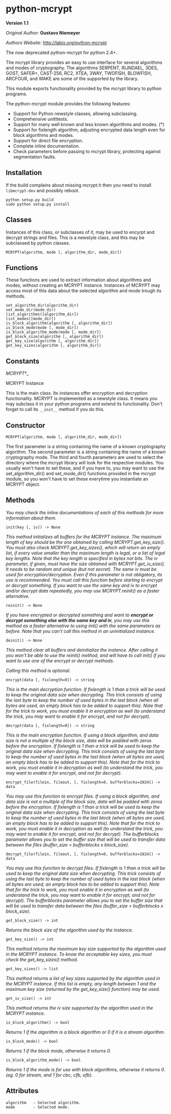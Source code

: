 python-mcrypt
=============

__Version 1.1__

*Original Author:* __Gustavo Niemeyer__

*Authors Website:* http://labix.org/python-mcrypt

The now deprecated python-mcrypt for python 2.4+.

The mcrypt library provides an easy to use interface for several algorithms and modes of cryptography. The algorithms SERPENT, RIJNDAEL, 3DES, GOST, SAFER+, CAST-256, RC2, XTEA, 3WAY, TWOFISH, BLOWFISH, ARCFOUR, and WAKE are some of the supported by the library.

This module exports functionality provided by the mcrypt library to python programs.

The python-mcrypt module provides the following features:

- Support for Python newstyle classes, allowing subclassing.
- Comprehensive unitttests.
- Support for many well known and less known algorithms and modes. (*)
- Support for fixlength algorithm, adjusting encrypted data length even for block algorithms and modes.
- Support for direct file encryption.
- Complete inline documentation.
- Check parameters before passing to mcrypt library, protecting against segmentation faults.


Installation
------------
If the build complains about missing *mcrypt.h* then you need to install ```libmcrypt-dev``` and possibly reboot.

```
python setup.py build
sudo python setup.py install
```

Classes
-------

Instances of this class, or subclasses of it, may be used to encyrpt and decrypt strings and files. This is a newstyle class, and this may be subclassed by python classes.
```
MCRYPT(algorithm, mode [, algorithm_dir, mode_dir])
```

Functions
---------

These functions are used to extract information about algorithms and modes, without creating an MCRYPT instance. Instances of MCRYPT may access most of this data about the selected algorithm and mode trough its methods.
```
set_algorithm_dir(algorithm_dir)
set_mode_dir(mode_dir)
list_algorithms([algorithm_dir])
list_modes([mode_dir])
is_block_algorithm(algorithm [, algorithm_dir])
is_block_mode(mode [, mode_dir])
is_block_algorithm_mode(mode [, mode_dir])
get_block_size(algorithm [, algorithm_dir])
get_key_size(algorithm [, algorithm_dir])
get_key_sizes(algorithm [, algorithm_dir])
```

Constants
---------

_MCRYPT_*_


MCRYPT Instance

This is the main class. Its instances offer encryption and decryption functionality. MCRYPT is implemented as a newstyle class. It means you may subclass it in your python programs and extend its functionality. Don't forget to call its ```__init__``` method if you do this.


Constructor
-----------
```
MCRYPT(algorithm, mode [, algorithm_dir, mode_dir])
```
The first parameter is a string containing the name of a known cryptography algorithm. The second parameter is a string containing the name of a known cryptography mode. The third and fourth parameters are used to select the directory where the mcrypt library will look for the respective modules. You usually won't have to set these, and if you have to, you may want to use the set_algorithm_dir() and set_mode_dir() functions provided in the mcrypt module, so you won't have to set these everytime you instantiate an MCRYPT object.


Methods
-------

*You may check the inline documentations of each of this methods for more information about them.*
```
init(key [, iv]) -> None
```
*This method initializes all buffers for the MCRYPT instance. The maximum length of key should be the one obtained by calling MCRYPT.get_key_size(). You must also check MCRYPT.get_key_sizes(), which will return an empty list, if every value smaller than the maximum length is legal, or a list of legal key lengths. Note that the key length is specified in bytes not bits. The iv parameter, if given, must have the size obtained with MCRYPT.get_iv_size().  It needs to be random and unique (but not secret). The same iv must be used for encryption/decryption. Even if this parameter is not obligatory, its use is recommended.  You must call this function before starting to encrypt or decrypt something. If you want to use the same key and iv to encrypt and/or decrypt data repeatedly, you may use MCRYPT.reinit() as a faster alternative.*
```
reinit() -> None
```
*If you have encrypted or decrypted something and want to __encrypt or decrypt something else with the same key and iv__, you may use this method as a faster alternative to using init() with the same parameters as before. Note that you can't call this method in an uninitialized instance.*
```
deinit() -> None
```
*This method clear all buffers and deinitialize the instance. After calling it you won't be able to use the reinit() method, and will have to call init() if you want to use one of the encrypt or decrypt methods.*

*Calling this method is optional.*
```
encrypt(data [, fixlength=0]) -> string
```
*This is the main decryption function. If fixlength is 1 than a trick will be used to keep the original data size when decrypting. This trick consists of using the last byte to keep the number of used bytes in the last block (when all bytes are used, an empty block has to be added to support this). Note that for the trick to work, you must enable it in encryption as well (to understand the trick, you may want to enable it for encrypt, and not for decrypt).*
```
decrypt(data [, fixlength=0]) -> string
```
*This is the main encryption function. If using a block algorithm, and data size is not a multiple of the block size, data will be padded with zeros before the encryption. If fixlength is 1 than a trick will be used to keep the original data size when decrypting. This trick consists of using the last byte to keep the number of used bytes in the last block (when all bytes are used, an empty block has to be added to support this). Note that for the trick to work, you must enable it in decryption as well (to understand the trick, you may want to enable it for encrypt, and not for decrypt).*
```
encrypt_file(filein, fileout, [, fixlength=0, bufferblocks=1024]) -> data
```
*You may use this function to encrypt files. If using a block algorithm, and data size is not a multiple of the block size, data will be padded with zeros before the encryption. If fixlength is 1 than a trick will be used to keep the original data size when decrypting. This trick consists of using the last byte to keep the number of used bytes in the last block (when all bytes are used, an empty block has to be added to support this). Note that for the trick to work, you must enable it in decryption as well (to understand the trick, you may want to enable it for encrypt, and not for decrypt). The bufferblocks parameter allows you to set the buffer size that will be used to transfer data between the files (buffer_size = bufferblocks x block_size).*
```
decrypt_file(filein, fileout, [, fixlength=0, bufferblocks=1024]) -> data
```
*You may use this function to decrypt files. If fixlength is 1 than a trick will be used to keep the original data size when decrypting. This trick consists of using the last byte to keep the number of used bytes in the last block (when all bytes are used, an empty block has to be added to support this). Note that for the trick to work, you must enable it in encryption as well (to understand the trick, you may want to enable it for encrypt, and not for decrypt). The bufferblocks parameter allows you to set the buffer size that will be used to transfer data between the files (buffer_size = bufferblocks x block_size).*
```
get_block_size() -> int
```
*Returns the block size of the algorithm used by the instance.*
```
get_key_size() -> int
```
*This method returns the maximum key size supported by the algorithm used in the MCRYPT instance. To know the acceptable key sizes, you must check the get_key_sizes() method.*
```
get_key_sizes() -> list
```
*This method returns a list of key sizes supported by the algorithm used in the MCRYPT instance. If this list is empty, any length between 1 and the maximum key size (returned by the get_key_size() function) may be used.*
```
get_iv_size() -> int
```
*This method returns the iv size supported by the algorithm used in the MCRYPT instance.*
```
is_block_algorithm() -> bool
```
*Returns 1 if the algorithm is a block algorithm or 0 if it is a stream algorithm.*
```
is_block_mode() -> bool
```
*Returns 1 if the block mode, otherwise it returns 0.*
```
is_block_algorithm_mode() -> bool
```
*Returns 1 if the mode is for use with block algorithms, otherwise it returns 0. (eg. 0 for stream, and 1 for cbc, cfb, ofb).*


Attributes
----------
```
algorithm   - Selected algorithm.
mode        - Selected mode.
```
